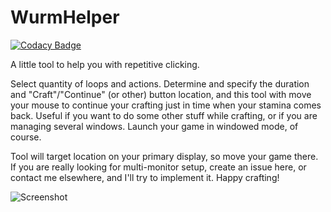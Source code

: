 # WurmHelper

[![Codacy Badge](https://api.codacy.com/project/badge/Grade/b5a6d801400547af931bf30a666d0e86)](https://app.codacy.com/app/Dimonasdf/WurmHelper?utm_source=github.com&utm_medium=referral&utm_content=Dimonasdf/WurmHelper&utm_campaign=Badge_Grade_Dashboard)

A little tool to help you with repetitive clicking.

Select quantity of loops and actions. Determine and specify the duration and "Craft"/"Continue" (or other) button location, and this tool with move your mouse to continue your crafting just in time when your stamina comes back. Useful if you want to do some other stuff while crafting, or if you are managing several windows. Launch your game in windowed mode, of course.

Tool will target location on your primary display, so move your game there. If you are really looking for multi-monitor setup, create an issue here, or contact me elsewhere, and I'll try to implement it. Happy crafting!

![Screenshot](https://pp.userapi.com/c850616/v850616396/ceefd/rZKQnGVqy2Y.jpg)

